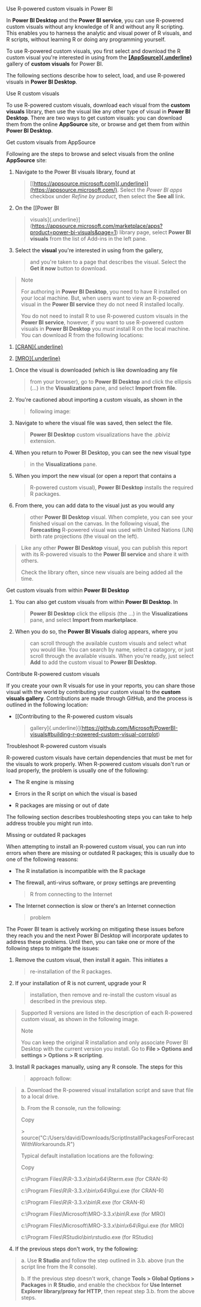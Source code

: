 Use R-powered custom visuals in Power BI

In **Power BI Desktop** and the **Power BI service**, you can use
R-powered custom visuals without any knowledge of R and without any R
scripting. This enables you to harness the analytic and visual power of
R visuals, and R scripts, without learning R or doing any programming
yourself.

To use R-powered custom visuals, you first select and download the R
custom visual you\'re interested in using from the
[**[AppSource]{.underline}**](https://appsource.microsoft.com/marketplace/apps?product=power-bi-visuals&page=1)
gallery of **custom visuals** for Power BI.

The following sections describe how to select, load, and use R-powered
visuals in **Power BI Desktop**.

Use R custom visuals

To use R-powered custom visuals, download each visual from the **custom
visuals** library, then use the visual like any other type of visual in
**Power BI Desktop**. There are two ways to get custom visuals: you can
download them from the online **AppSource** site, or browse and get them
from within **Power BI Desktop**.

Get custom visuals from AppSource

Following are the steps to browse and select visuals from the online
**AppSource** site:

1.  Navigate to the Power BI visuals library, found at
    > [[https://appsource.microsoft.com]{.underline}](https://appsource.microsoft.com/).
    > Select the *Power BI apps* checkbox under *Refine by product*,
    > then select the **See all** link.

2.  On the [[Power BI
    > visuals]{.underline}](https://appsource.microsoft.com/marketplace/apps?product=power-bi-visuals&page=1)
    > library page, select **Power BI visuals** from the list of Add-ins
    > in the left pane.

3.  Select the **visual** you\'re interested in using from the gallery,
    > and you\'re taken to a page that describes the visual. Select the
    > **Get it now** button to download.

> Note
>
> For authoring in **Power BI Desktop**, you need to have R installed on
> your local machine. But, when users want to view an R-powered visual
> in the **Power BI service** they do not need R installed locally.
>
> You do not need to install R to use R-powered custom visuals in the
> **Power BI service**, however, if you want to use R-powered custom
> visuals in **Power BI Desktop** you *must* install R on the local
> machine. You can download R from the following locations:

1.  [[CRAN]{.underline}](https://cran.r-project.org/)

2.  [[MRO]{.underline}](https://mran.microsoft.com/)

<!-- -->

1.  Once the visual is downloaded (which is like downloading any file
    > from your browser), go to **Power BI Desktop** and click the
    > ellipsis (\...) in the **Visualizations** pane, and select
    > **Import from file**.

2.  You\'re cautioned about importing a custom visuals, as shown in the
    > following image:

3.  Navigate to where the visual file was saved, then select the file.
    > **Power BI Desktop** custom visualizations have the .pbiviz
    > extension.

4.  When you return to Power BI Desktop, you can see the new visual type
    > in the **Visualizations** pane.

5.  When you import the new visual (or open a report that contains a
    > R-powered custom visual), **Power BI Desktop** installs the
    > required R packages.

6.  From there, you can add data to the visual just as you would any
    > other **Power BI Desktop** visual. When complete, you can see your
    > finished visual on the canvas. In the following visual, the
    > **Forecasting** R-powered visual was used with United Nations (UN)
    > birth rate projections (the visual on the left).

> Like any other **Power BI Desktop** visual, you can publish this
> report with its R-powered visuals to the **Power BI service** and
> share it with others.
>
> Check the library often, since new visuals are being added all the
> time.

Get custom visuals from within **Power BI Desktop**

1.  You can also get custom visuals from within **Power BI Desktop**. In
    > **Power BI Desktop** click the ellipsis (the \...) in the
    > **Visualizations** pane, and select **Import from marketplace**.

2.  When you do so, the **Power BI Visuals** dialog appears, where you
    > can scroll through the available custom visuals and select what
    > you would like. You can search by name, select a catagory, or just
    > scroll through the available visuals. When you\'re ready, just
    > select **Add** to add the custom visual to **Power BI Desktop**.

Contribute R-powered custom visuals

If you create your own R visuals for use in your reports, you can share
those visual with the world by contributing your custom visual to the
**custom visuals gallery**. Contributions are made through GitHub, and
the process is outlined in the following location:

-   [[Contributing to the R-powered custom visuals
    > gallery]{.underline}](https://github.com/Microsoft/PowerBI-visuals#building-r-powered-custom-visual-corrplot)

Troubleshoot R-powered custom visuals

R-powered custom visuals have certain dependencies that must be met for
the visuals to work properly. When R-powered custom visuals don\'t run
or load properly, the problem is usually one of the following:

-   The R engine is missing

-   Errors in the R script on which the visual is based

-   R packages are missing or out of date

The following section describes troubleshooting steps you can take to
help address trouble you might run into.

Missing or outdated R packages

When attempting to install an R-powered custom visual, you can run into
errors when there are missing or outdated R packages; this is usually
due to one of the following reasons:

-   The R installation is incompatible with the R package

-   The firewall, anti-virus software, or proxy settings are preventing
    > R from connecting to the Internet

-   The Internet connection is slow or there\'s an Internet connection
    > problem

The Power BI team is actively working on mitigating these issues before
they reach you and the next Power BI Desktop will incorporate updates to
address these problems. Until then, you can take one or more of the
following steps to mitigate the issues:

1.  Remove the custom visual, then install it again. This initiates a
    > re-installation of the R packages.

2.  If your installation of R is not current, upgrade your R
    > installation, then remove and re-install the custom visual as
    > described in the previous step.

> Supported R versions are listed in the description of each R-powered
> custom visual, as shown in the following image.
>
> Note
>
> You can keep the original R installation and only associate Power BI
> Desktop with the current version you install. Go to **File \> Options
> and settings \> Options \> R scripting**.

3.  Install R packages manually, using any R console. The steps for this
    > approach follow:

> a\. Download the R-powered visual installation script and save that file
> to a local drive.
>
> b\. From the R console, run the following:
>
> Copy
>
> \>
> source("C:/Users/david/Downloads/ScriptInstallPackagesForForecastWithWorkarounds.R")
>
> Typical default installation locations are the following:
>
> Copy
>
> c:\\Program Files\\R\\R-3.3.x\\bin\\x64\\Rterm.exe (for CRAN-R)
>
> c:\\Program Files\\R\\R-3.3.x\\bin\\x64\\Rgui.exe (for CRAN-R)
>
> c:\\Program Files\\R\\R-3.3.x\\bin\\R.exe (for CRAN-R)
>
> c:\\Program Files\\Microsoft\\MRO-3.3.x\\bin\\R.exe (for MRO)
>
> c:\\Program Files\\Microsoft\\MRO-3.3.x\\bin\\x64\\Rgui.exe (for MRO)
>
> c:\\Program Files\\RStudio\\bin\\rstudio.exe (for RStudio)

4.  If the previous steps don\'t work, try the following:

> a\. Use **R Studio** and follow the step outlined in 3.b. above (run the
> script line from the R console).
>
> b\. If the previous step doesn\'t work, change **Tools \> Global Options
> \> Packages** in **R Studio**, and enable the checkbox for **Use
> Internet Explorer library/proxy for HTTP**, then repeat step 3.b. from
> the above steps.
